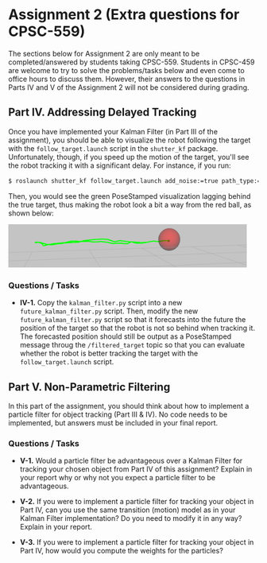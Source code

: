 # Assignment 2 (Extra questions for CPSC-559)

The sections below for Assignment 2 are only meant to be completed/answered by students taking CPSC-559. Students in CPSC-459 are welcome to try to solve the problems/tasks below and even come to office hours to discuss them. However, their answers to the questions in Parts IV and V of the Assignment 2 will not be considered during grading.

## Part IV. Addressing Delayed Tracking

Once you have implemented your Kalman Filter (in Part III of the assignment), you should
be able to visualize the robot following the target with the `follow_target.launch` script in the `shutter_kf` package. Unfortunately, though, if you speed up the motion of the target, you'll see the robot tracking it with a significant delay. For instance, if you run:

```bash
$ roslaunch shutter_kf follow_target.launch add_noise:=true path_type:=circular fast_target:=true
```

Then, you would see the green PoseStamped visualization lagging behind the true target, thus making the robot
look a bit a way from the red ball, as shown below:

<img src="docs/shutter_delay.png" width="480"/>

### Questions / Tasks

- **IV-1.** Copy the `kalman_filter.py` script into a new `future_kalman_filter.py` script. Then, modify the new `future_kalman_filter.py`
script so that it forecasts into the future the position of the target so that the robot is not so behind when tracking it. The forecasted
position should still be output as a PoseStamped message throug the `/filtered_target` topic so that you can evaluate whether the robot
is better tracking the target with the `follow_target.launch` script.



## Part V. Non-Parametric Filtering

In this part of the assignment, you should think about how to implement a particle filter for object tracking (Part III & IV). No code needs to be implemented, but answers must be included in your final report.

### Questions / Tasks

- **V-1.** Would a particle filter be advantageous over a Kalman Filter for tracking your chosen object from Part IV of this assignment? Explain in your report why or why not you expect a particle filter to be advantageous.

- **V-2.** If you were to implement a particle filter for tracking your object in Part IV, can you use the same transition (motion) model as in your Kalman Filter implementation? Do you need to modify it in any way? Explain in your report.

- **V-3.** If you were to implement a particle filter for tracking your object in Part IV, how would you compute the weights for the particles?
